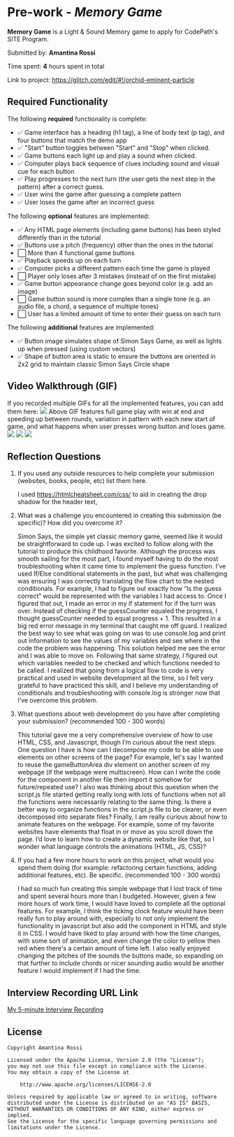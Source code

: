 # Pre-work - _Memory Game_

**Memory Game** is a Light & Sound Memory game to apply for CodePath's SITE Program.

Submitted by: **Amantina Rossi**

Time spent: **4** hours spent in total

Link to project: https://glitch.com/edit/#!/orchid-eminent-particle

## Required Functionality

The following **required** functionality is complete:

- ✅ Game interface has a heading (h1 tag), a line of body text (p tag), and four buttons that match the demo app
- ✅ "Start" button toggles between "Start" and "Stop" when clicked.
- ✅ Game buttons each light up and play a sound when clicked.
- ✅ Computer plays back sequence of clues including sound and visual cue for each button
- ✅ Play progresses to the next turn (the user gets the next step in the pattern) after a correct guess.
- ✅ User wins the game after guessing a complete pattern
- ✅ User loses the game after an incorrect guess

The following **optional** features are implemented:

- ✅ Any HTML page elements (including game buttons) has been styled differently than in the tutorial
- ✅ Buttons use a pitch (frequency) other than the ones in the tutorial
- ⬜️ More than 4 functional game buttons
- ✅ Playback speeds up on each turn
- ✅ Computer picks a different pattern each time the game is played
- ⬜️ Player only loses after 3 mistakes (instead of on the first mistake)
- ✅ Game button appearance change goes beyond color (e.g. add an image)
- ⬜️ Game button sound is more complex than a single tone (e.g. an audio file, a chord, a sequence of multiple tones)
- ⬜️ User has a limited amount of time to enter their guess on each turn

The following **additional** features are implemented:

- ✅ Button image simulates shape of Simon Says Game, as well as lights up when pressed (using custom vectors)
- ✅ Shape of button area is static to ensure the buttons are oriented in 2x2 grid to maintain classic Simon Says Circle shape

## Video Walkthrough (GIF)

If you recorded multiple GIFs for all the implemented features, you can add them here:
![](https://cdn.glitch.global/4dde33fe-7b11-4279-9e6b-e18f3741b8ad/ezgif.com-gif-maker.gif?v=1647390210877)
Above GIF features full game play with win at end and speeding up between rounds, variation in pattern with each new start of game, and what happens when user presses wrong button and loses game. 
![](gif2-link-here)
![](gif3-link-here)
![](gif4-link-here)

## Reflection Questions

1. If you used any outside resources to help complete your submission (websites, books, people, etc) list them here.
   
   I used https://htmlcheatsheet.com/css/ to aid in creating the drop shadow for the header text, 

2. What was a challenge you encountered in creating this submission (be specific)? How did you overcome it? 

   Simon Says, the simple yet classic memory game, seemed like it would be straightforward to code up. I was excited to follow along with the tutorial to produce this childhood favorite. Although the process was smooth sailing for the most part, I found myself having to do the most troubleshooting when it came time to implement the guess function. I’ve used If/Else conditional statements in the past, but what was challenging was ensuring I was correctly translating the flow chart to the nested conditionals. For example, I had to figure out exactly how “Is the guess correct” would be represented with the variables I had access to. Once I figured that out, I made an error in my if statement for if the turn was over. Instead of checking if the guessCounter equaled the progress, I thought guessCounter needed to equal progress + 1. This resulted in a big red error message in my terminal that caught me off guard. I realized the best way to see what was going on was to use console.log and print out information to see the values of my variables and see where in the code the problem was happening. This solution helped me see the error and I was able to move on. Following that same strategy, I figured out which variables needed to be checked and which functions needed to be called. I realized that going from a logical flow to code is very practical and used in website development all the time, so I felt very grateful to have practiced this skill, and I believe my understanding of conditionals and troubleshooting with console.log is stronger now that I’ve overcome this problem. 

3. What questions about web development do you have after completing your submission? (recommended 100 - 300 words)
   
   This tutorial gave me a very comprehensive overview of how to use HTML, CSS, and Javascript, though I’m curious about the next steps. One question I have is how can I decompose my code to be able to use elements on other screens of the page? For example, let's say I wanted to reuse the gameButtonArea div element on another screen of my webpage (if the webpage were multiscreen). How can I write the code for the component in another file then import it somehow for future/repeated use? I also was thinking about this question when the script.js file started getting really long with lots of functions when not all the functions were necessarily relating to the same thing. Is there a better way to organize functions in the script.js file to be clearer, or even decomposed into separate files? Finally, I am really curious about how to animate features on the webpage. For example, some of my favorite websites have elements that float in or move as you scroll down the page. I’d love to learn how to create a dynamic website like that, so I wonder what language controls the animations (HTML, JS, CSS)?


4. If you had a few more hours to work on this project, what would you spend them doing (for example: refactoring certain functions, adding additional features, etc). Be specific. (recommended 100 - 300 words)
   
   I had so much fun creating this simple webpage that I lost track of time and spent several hours more than I budgeted. However, given a few more hours of work time, I would have loved to complete all the optional features. For example, I think the ticking clock feature would have been really fun to play around with, especially to not only implement the functionality in javascript but also add the component in HTML and style it in CSS. I would have liked to play around with how the time changes, with some sort of animation, and even change the color to yellow then red when there's a certain amount of time left. I also really enjoyed changing the pitches of the sounds the buttons made, so expanding on that further to include chords or nicer sounding audio would be another feature I would implement if I had the time. 


## Interview Recording URL Link

[My 5-minute Interview Recording](https://stanford.zoom.us/rec/share/t7U9XdpDe6IqkA3ONbGpZuMb4RKNscibdP5auNKvVoJxFbEa-L0yevZ1lDQ-ogM.HJEj7LvpWaJI7M0r)

## License

    Copyright Amantina Rossi

    Licensed under the Apache License, Version 2.0 (the "License");
    you may not use this file except in compliance with the License.
    You may obtain a copy of the License at

        http://www.apache.org/licenses/LICENSE-2.0

    Unless required by applicable law or agreed to in writing, software
    distributed under the License is distributed on an "AS IS" BASIS,
    WITHOUT WARRANTIES OR CONDITIONS OF ANY KIND, either express or implied.
    See the License for the specific language governing permissions and
    limitations under the License.
